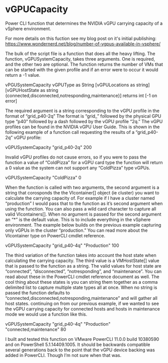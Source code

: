# vGPUCapacity
Power CLI function that determines the NVIDIA vGPU carrying capacity of a vSphere environment.

For more details on this fuction see my blog post on it's initial publishing: https://www.wondernerd.net/blog/number-of-vgpus-available-in-vsphere/

The bulk of the script file is a function that does all the heavy lifting. The function, vGPUSystemCapacity, takes three arguments. One is required, and the other two are optional. The function returns the number of VMs that can be started with the given profile and if an error were to occur it would return a -1 value.

vPGUSystemCapacity vGPUType as String [vGPULocations as string] [vGPUHostState as string {connected,disconnected,notresponding,maintenance}] 
returns int [-1 on error]

The required argument is a string corresponding to the vGPU profile in the format of “grid_p40-2q” The format is “grid_” followed by the physical GPU type “p40” followed by a dash followed by the vGPU profile “2q.” The vGPU profiles can be found in the NVIDIA vGPU User Guide. This is shown in the following example of a function call requesting the results of a “grid_p40-2q” vGPU profile:

vGPUSystemCapacity "grid_p40-2q"
200

Invalid vGPU profiles do not cause errors, so if you were to pass the function a value of “ColdPizza” for a vGPU card type the function will return a 0 value as the system can not support any “ColdPizza” type vGPUs.

vGPUSystemCapacity "ColdPizza"
0

When the function is called with two arguments, the second argument is a string that corosponds the the VIcontainer[] object (ie cluster) you want to calculate the carrying capacity of. For example if I have a cluster named “production” I would pass that to the function as it’s second argument when using the function. You can also pass a wild card character to capture all valid VIcontainers[]. When no argument is passed for the second argument an “*” is the default value. This is to include everything in the vSphere environment. The example below builds on the previous example capturing only vGPUs in the cluster “production.” You can read more about the VIcontainer type on PowerCLI cmdlet reference.

vGPUSystemCapacity "grid_p40-4q" "Production"
100

The third variation of the function takes into account the host state when calculating the carrying capacity. The third value is a VMHostState[] value that is passed to the function as a string. The valid values for host state are “connected”, “disconnected”, “notresponding”, and “maintenance”. You can read about these in the PowerCLI cmdlet reference document as well. The cool thing about these states is you can string them together as a comma delimited list to capture multiple state types all at once. When no string is passed the function defaults to “connected,disconnected,notresponding,maintenance” and will gather all host states. continuing on from our previous example, if we wanted to see the vGPU carrying capacity for connected hosts and hosts in maintenance mode we would use a function like this.

vGPUSystemCapacity "grid_p40-4q" "Production" "connected,maintenance"
80

I built and tested this function on VMware PowerCLI 11.0.0 build 10380590 and on PowerShell 5.1.14409.1005. It should be backwards compatible several generations back to the point that the vGPU device backing was added in PowerCLI. Though I’m not sure when that was.
